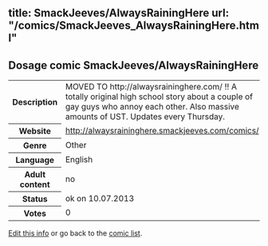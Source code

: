 title: SmackJeeves/AlwaysRainingHere
url: "/comics/SmackJeeves_AlwaysRainingHere.html"
---
Dosage comic SmackJeeves/AlwaysRainingHere
-----------------------------------------

<p id="msg"></p>
<script type="text/javascript">
if (window.location.search === '?edit_info_mail=sent_ok') {
  var elem = document.getElementById("msg");
  elem.innerHTML = 'Edited information sucessfully sent for review, which is usually done daily. Thanks!';
  elem.className = 'ok';
}
</script>
<table class="comicinfo">
<tr>
<th>Description</th><td>MOVED TO http://alwaysraininghere.com/ !! A totally original high school story about a couple of gay guys who annoy each other. Also massive amounts of UST. Updates every Thursday.</td>
</tr>
<tr>
<th>Website</th><td><a href="http://alwaysraininghere.smackjeeves.com/comics/">http://alwaysraininghere.smackjeeves.com/comics/</a></td>
</tr>
<tr>
<th>Genre</th><td>Other</td>
</tr>
<tr>
<th>Language</th><td>English</td>
</tr>
<tr>
<th>Adult content</th><td>no</td>
</tr>
<tr>
<th>Status</th><td>ok on 10.07.2013</td>
</tr>
<tr>
<th>Votes</th><td>0</td>
</tr>
</table>

[Edit this info](SmackJeeves_AlwaysRainingHere_edit.html) or go back to the [comic list](../comic-index.html).
